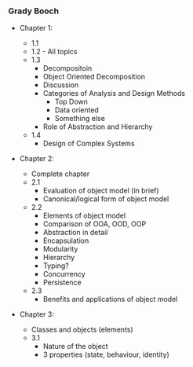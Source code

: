 ### Grady Booch

- Chapter 1:
	- 1.1
	- 1.2 - All topics
	- 1.3
		- Decompositoin
		- Object Oriented Decomposition
		- Discussion
		- Categories of Analysis and Design Methods
			- Top Down
			- Data oriented
			- Something else
		- Role of Abstraction and Hierarchy
	- 1.4
		- Design of Complex Systems

- Chapter 2: 
	- Complete chapter
	- 2.1
		- Evaluation of object model (in brief)
		- Canonical/logical form of object model 
	- 2.2
		- Elements of object model
		- Comparison of OOA, OOD, OOP
		- Abstraction in detail
		- Encapsulation
		- Modularity
		- Hierarchy
		- Typing?
		- Concurrency
		- Persistence
	- 2.3
		- Benefits and applications of object model

- Chapter 3:
	- Classes and objects (elements)
	- 3.1
		- Nature of the object
		- 3 properties (state, behaviour, identity)

